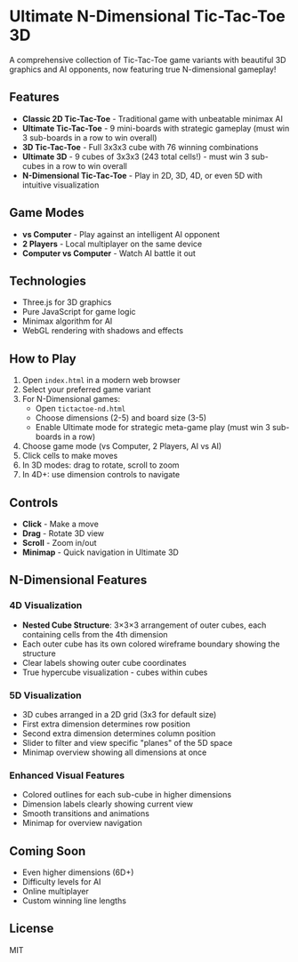 # Ultimate N-Dimensional Tic-Tac-Toe 3D

A comprehensive collection of Tic-Tac-Toe game variants with beautiful 3D graphics and AI opponents, now featuring true N-dimensional gameplay!

## Features

- **Classic 2D Tic-Tac-Toe** - Traditional game with unbeatable minimax AI
- **Ultimate Tic-Tac-Toe** - 9 mini-boards with strategic gameplay (must win 3 sub-boards in a row to win overall)
- **3D Tic-Tac-Toe** - Full 3x3x3 cube with 76 winning combinations
- **Ultimate 3D** - 9 cubes of 3x3x3 (243 total cells!) - must win 3 sub-cubes in a row to win overall
- **N-Dimensional Tic-Tac-Toe** - Play in 2D, 3D, 4D, or even 5D with intuitive visualization

## Game Modes

- **vs Computer** - Play against an intelligent AI opponent
- **2 Players** - Local multiplayer on the same device
- **Computer vs Computer** - Watch AI battle it out

## Technologies

- Three.js for 3D graphics
- Pure JavaScript for game logic
- Minimax algorithm for AI
- WebGL rendering with shadows and effects

## How to Play

1. Open `index.html` in a modern web browser
2. Select your preferred game variant
3. For N-Dimensional games:
   - Open `tictactoe-nd.html`
   - Choose dimensions (2-5) and board size (3-5)
   - Enable Ultimate mode for strategic meta-game play (must win 3 sub-boards in a row)
4. Choose game mode (vs Computer, 2 Players, AI vs AI)
5. Click cells to make moves
6. In 3D modes: drag to rotate, scroll to zoom
7. In 4D+: use dimension controls to navigate

## Controls

- **Click** - Make a move
- **Drag** - Rotate 3D view
- **Scroll** - Zoom in/out
- **Minimap** - Quick navigation in Ultimate 3D

## N-Dimensional Features

### 4D Visualization
- **Nested Cube Structure**: 3×3×3 arrangement of outer cubes, each containing cells from the 4th dimension
- Each outer cube has its own colored wireframe boundary showing the structure
- Clear labels showing outer cube coordinates
- True hypercube visualization - cubes within cubes

### 5D Visualization
- 3D cubes arranged in a 2D grid (3x3 for default size)
- First extra dimension determines row position
- Second extra dimension determines column position
- Slider to filter and view specific "planes" of the 5D space
- Minimap overview showing all dimensions at once

### Enhanced Visual Features
- Colored outlines for each sub-cube in higher dimensions
- Dimension labels clearly showing current view
- Smooth transitions and animations
- Minimap for overview navigation

## Coming Soon

- Even higher dimensions (6D+)
- Difficulty levels for AI
- Online multiplayer
- Custom winning line lengths

## License

MIT